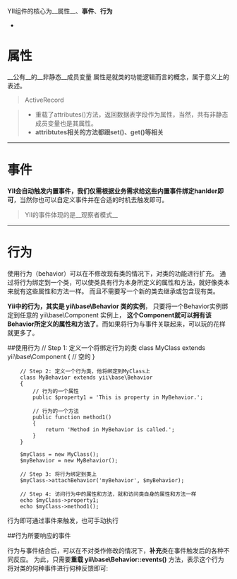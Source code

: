 YII组件的核心为__属性__、__事件__、__行为__

* 

# 属性
__公有__的__非静态__成员变量
属性是就类的功能逻辑而言的概念，属于意义上的表述。
> ActiveRecord

> * 重载了attributes()方法，返回数据表字段作为属性，当然，共有非静态成员变量也是其属性。
> * **attribtutes相关的方法都跟set()、get()等相关**

---

 
# 事件
**YII会自动触发内置事件，我们仅需根据业务需求给这些内置事件绑定hanlder即可**，当然你也可以自定义事件并在合适的时机去触发即可。
       	
> YII的事件体现的是__观察者模式__


---

# 行为

使用行为（behavior）可以在不修改现有类的情况下，对类的功能进行扩充。 通过将行为绑定到一个类，可以使类具有行为本身所定义的属性和方法，就好像类本来就有这些属性和方法一样。 而且不需要写一个新的类去继承或包含现有类。

**Yii中的行为，其实是 yii\base\Behavior 类的实例**， 只要将一个Behavior实例绑定到任意的 yii\base\Component 实例上， **这个Component就可以拥有该Behavior所定义的属性和方法了**。而如果将行为与事件关联起来，可以玩的花样就更多了。

##使用行为
		// Step 1: 定义一个将绑定行为的类
		class MyClass extends yii\base\Component
		{
		    // 空的
		}
		
		// Step 2: 定义一个行为类，他将绑定到MyClass上
		class MyBehavior extends yii\base\Behavior
		{
		    // 行为的一个属性
		    public $property1 = 'This is property in MyBehavior.';
		
		    // 行为的一个方法
		    public function method1()
		    {
		        return 'Method in MyBehavior is called.';
		    }
		}
		
		$myClass = new MyClass();
		$myBehavior = new MyBehavior();
		
		// Step 3: 将行为绑定到类上
		$myClass->attachBehavior('myBehavior', $myBehavior);
		
		// Step 4: 访问行为中的属性和方法，就和访问类自身的属性和方法一样
		echo $myClass->property1;
		echo $myClass->method1();

行为即可通过事件来触发，也可手动执行

##行为所要响应的事件

行为与事件结合后，可以在不对类作修改的情况下，**补充**类在事件触发后的各种不同反应。 为此，只需要**重载 yii\base\Behavior::events()** 方法，表示这个行为将对类的何种事件进行何种反馈即可:


